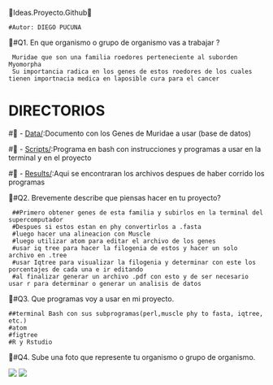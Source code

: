 🌟Ideas.Proyecto.Github🌟
	
	#Autor: DIEGO PUCUNA 
	
🚀#Q1. En que organismo o grupo de organismo vas a trabajar ?

     Muridae que son una familia roedores perteneciente al suborden Myomorpha
     Su importancia radica en los genes de estos roedores de los cuales tienen importnacia medica en laposible cura para el cancer
# DIRECTORIOS

#📁 - [Data/](./Data):Documento con los Genes de Muridae a usar (base de datos)

#📁 - [Scripts/](./Scripts):Programa en bash con instrucciones y programas a usar en la terminal y en el proyecto

#📁 - [Results/](./Results):Aqui se encontraran los archivos despues de haber corrido los programas 

      
🚀#Q2. Brevemente describe que piensas hacer en tu proyecto?

     ##Primero obtener genes de esta familia y subirlos en la terminal del supercomputador 
     #Despues si estos estan en phy convertirlos a .fasta
     #luego hacer una alineacion con Muscle
     #luego utilizar atom para editar el archivo de los genes
     #usar iq tree para hacer la filogenia de estos y hacer un solo archivo en .tree
     #usar Iqtree para visualizar la filogenia y determinar con este los porcentajes de cada una e ir editando
     #al finalizar generar un archivo .pdf con esto y de ser necesario usar r para determinar o generar un analisis de datos
🚀#Q3. Que programas voy a usar en mi proyecto. 

	##terminal Bash con sus subprogramas(perl,muscle phy to fasta, iqtree, etc.)
	#atom
	#figtree
	#R y Rstudio
🚀#Q4. Sube una foto que represente tu organismo o grupo de organismo. 

![](https://inaturalist-open-data.s3.amazonaws.com/photos/331198558/large.jpg)
![](https://www.dicyt.com/data/67/50767.jpg)
